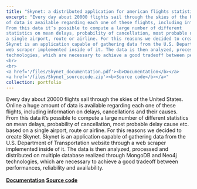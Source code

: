 ```yaml
---
title: "Skynet: a distributed application for american flights statistics"
excerpt: "Every day about 20000 flights sail through the skies of the United States. Online a huge amount
of data is available regarding each one of these flights, including information on delays, cancellations and their causes.
From this data it’s possible to compute a large number of different
statistics on mean delays, probability of cancellation, most probable delay cause etc. based on
a single airport, route or airline. For this reasons we decided to create Skynet. 
Skynet is an application capable of gathering data from the U.S. Department of Transportation website through a
web scraper implemented inside of it. The data is then analyzed, processed and distributed on multiple database realized through MongoDB and Neo4j
technologies, which are necessary to achieve a good tradeoff between performances, reliability and availability.
<br>
<br>
<a href='/files/Skynet_documentation.pdf'><b>Documentation</b></a>
<a href='/files/Skynet_sourcecode.zip'><b>Source code</b></a>"
collection: portfolio
---
```


Every day about 20000 flights sail through the skies of the United States. Online a huge amount
of data is available regarding each one of these flights, including information on delays, cancellations and their causes.
From this data it’s possible to compute a large number of different
statistics on mean delays, probability of cancellation, most probable delay cause etc. based on
a single airport, route or airline. For this reasons we decided to create Skynet.
Skynet is an application capable of gathering data from the U.S. Department of Transportation website through a
web scraper implemented inside of it. The data is then analyzed, processed and distributed on multiple database realized through MongoDB and Neo4j
technologies, which are necessary to achieve a good tradeoff between performances, reliability and availability.
<br>
<br>
<a href='/files/Skynet_documentation.pdf'><b>Documentation</b></a>
<a href='/files/Skynet_sourcecode.zip'><b>Source code</b></a>
